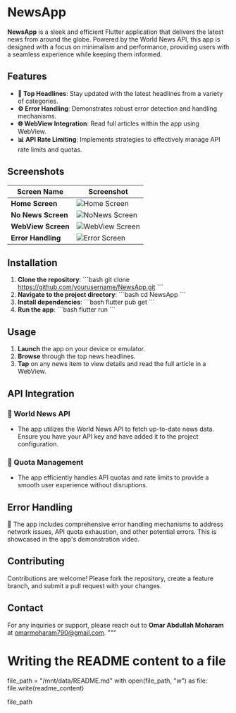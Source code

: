 # **NewsApp**

**NewsApp** is a sleek and efficient Flutter application that delivers the latest news from around the globe. Powered by the World News API, this app is designed with a focus on minimalism and performance, providing users with a seamless experience while keeping them informed.

## **Features**

- **📰 Top Headlines**: Stay updated with the latest headlines from a variety of categories.
- **⚙️ Error Handling**: Demonstrates robust error detection and handling mechanisms.
- **🌐 WebView Integration**: Read full articles within the app using WebView.
- **📊 API Rate Limiting**: Implements strategies to effectively manage API rate limits and quotas.

## **Screenshots**

| Screen Name           | Screenshot                                           |
|-----------------------|------------------------------------------------------|
| **Home Screen**       | ![Home Screen](Screenshot_1725317147.png)            |
| **No News Screen**    | ![NoNews Screen](Screenshot_1725196770.png)          |
| **WebView Screen**    | ![WebView Screen](Screenshot_1725317305.png)         |
| **Error Handling**    | ![Error Screen](Screenshot_1725153534.png)           |

## **Installation**

1. **Clone the repository**:
   \`\`\`bash
   git clone https://github.com/yourusername/NewsApp.git
   \`\`\`
2. **Navigate to the project directory**:
   \`\`\`bash
   cd NewsApp
   \`\`\`
3. **Install dependencies**:
   \`\`\`bash
   flutter pub get
   \`\`\`
4. **Run the app**:
   \`\`\`bash
   flutter run
   \`\`\`

## **Usage**

1. **Launch** the app on your device or emulator.
2. **Browse** through the top news headlines.
3. **Tap** on any news item to view details and read the full article in a WebView.

## **API Integration**

### 🔻 World News API
- The app utilizes the World News API to fetch up-to-date news data. Ensure you have your API key and have added it to the project configuration.

### 🔻 Quota Management
- The app efficiently handles API quotas and rate limits to provide a smooth user experience without disruptions.

## **Error Handling**

🔻 The app includes comprehensive error handling mechanisms to address network issues, API quota exhaustion, and other potential errors. This is showcased in the app's demonstration video.

## **Contributing**

Contributions are welcome! Please fork the repository, create a feature branch, and submit a pull request with your changes.

## **Contact**

For any inquiries or support, please reach out to **Omar Abdullah Moharam** at [omarmoharam790@gmail.com](mailto:omarmoharam790@gmail.com).
"""

# Writing the README content to a file
file_path = "/mnt/data/README.md"
with open(file_path, "w") as file:
    file.write(readme_content)

file_path
